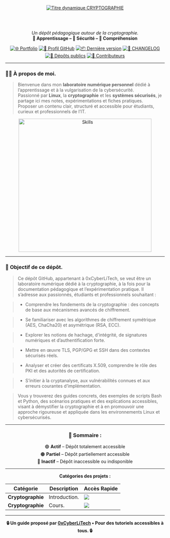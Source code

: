<div align="center">

  <br></br>
  
  <a href="https://github.com/0xCyberLiTech">
    <img src="https://readme-typing-svg.herokuapp.com?font=JetBrains+Mono&size=50&duration=6000&pause=1000000000&color=FF0048&center=true&vCenter=true&width=1100&lines=%3ECRYPTOGRAPHIE_" alt="Titre dynamique CRYPTOGRAPHIE" />
  </a>
  
  <br></br>

  <p align="center">
    <em>Un dépôt pédagogique autour de la cryptographie.</em><br>
    <b>📘 Apprentissage – 🔐 Sécurité – 🧠 Compréhension</b>
  </p>

  [![🌐 Portfolio](https://img.shields.io/badge/Portfolio-0xCyberLiTech-181717?logo=github&style=flat-square)](https://0xcyberlitech.github.io/)
  [![🔗 Profil GitHub](https://img.shields.io/badge/Profil-GitHub-181717?logo=github&style=flat-square)](https://github.com/0xCyberLiTech)
  [![📦 Dernière version](https://img.shields.io/github/v/release/0xCyberLiTech/CRYPTOGRAPHIE?label=version&style=flat-square&color=blue)](https://github.com/0xCyberLiTech/CRYPTOGRAPHIE/releases/latest)
  [![📄 CHANGELOG](https://img.shields.io/badge/📄%20Changelog-CRYPTOGRAPHIE-blue?style=flat-square)](https://github.com/0xCyberLiTech/CRYPTOGRAPHIE/blob/main/CHANGELOG.md)
  [![📂 Dépôts publics](https://img.shields.io/badge/Dépôts-publics-blue?style=flat-square)](https://github.com/0xCyberLiTech?tab=repositories)
  [![👥 Contributeurs](https://img.shields.io/badge/👥%20Contributeurs-cliquez%20ici-007ec6?style=flat-square)](https://github.com/0xCyberLiTech/CRYPTOGRAPHIE/graphs/contributors)

</div>

---

### 👨‍💻 **À propos de moi.**

> Bienvenue dans mon **laboratoire numérique personnel** dédié à l’apprentissage et à la vulgarisation de la cybersécurité.  
> Passionné par **Linux**, la **cryptographie** et les **systèmes sécurisés**, je partage ici mes notes, expérimentations et fiches pratiques.  
> Proposer un contenu clair, structuré et accessible pour étudiants, curieux et professionnels de l’IT.  

<p align="center">
  <a href="https://github.com/0xCyberLiTech" target="_blank" rel="noopener">
    <img src="https://skillicons.dev/icons?i=linux,debian,bash,docker,nginx,git,vim,python,markdown" alt="Skills" width="420">
  </a>
</p>

---

### 🎯 **Objectif de ce dépôt.**

> Ce dépôt GitHub, appartenant à 0xCyberLiTech, se veut être un laboratoire numérique dédié à la cryptographie, à la fois pour la documentation pédagogique et l’expérimentation pratique. Il s’adresse aux
> passionnés, étudiants et professionnels souhaitant :

> - Comprendre les fondements de la cryptographie : des concepts de base aux mécanismes avancés de chiffrement.

> - Se familiariser avec les algorithmes de chiffrement symétrique (AES, ChaCha20) et asymétrique (RSA, ECC).

> - Explorer les notions de hachage, d'intégrité, de signatures numériques et d’authentification forte.

> - Mettre en œuvre TLS, PGP/GPG et SSH dans des contextes sécurisés réels.

> - Analyser et créer des certificats X.509, comprendre le rôle des PKI et des autorités de certification.

> - S’initier à la cryptanalyse, aux vulnérabilités connues et aux erreurs courantes d’implémentation.

> Vous y trouverez des guides concrets, des exemples de scripts Bash et Python, des scénarios pratiques et des explications accessibles, visant à démystifier la cryptographie et à en promouvoir une approche
> rigoureuse et appliquée dans les environnements Linux et cybersécurisés.

---

<div align="center" style="margin-bottom: 10px;">

### 🧭 **Sommaire :**

🟢 **Actif** – Dépôt totalement accessible  
🟠 **Partiel** – Dépôt partiellement accessible  
🔴 **Inactif** – Dépôt inaccessible ou indisponible

</div>

---

<div align="center">

**Catégories des projets :**

| Catégorie         | Description                                                                 | Accès Rapide                                                                                                                              |
|-------------------|-----------------------------------------------------------------------------|-------------------------------------------------------------------------------------------------------------------------------------------|
| **Cryptographie**  | Introduction.                                                               | [<img src="https://img.shields.io/badge/EXPLORER-brightgreen?style=for-the-badge&logo=github&logoColor=white">](CYBERSECURITE-CRYPTOGRAPHIE-introduction.md) |
| **Cryptographie**  | Cours.                                                                     | [<img src="https://img.shields.io/badge/EXPLORER-brightgreen?style=for-the-badge&logo=github&logoColor=white">](https://github.com/0xCyberLiTech/CRYPTOGRAPHIE/blob/main/CYBERSECURITE-CRYPTOGRAPHIE-COURS.md) |

</div>

---

<p align="center">
  <b>🔒 Un guide proposé par <a href="https://github.com/0xCyberLiTech">0xCyberLiTech</a> • Pour des tutoriels accessibles à tous. 🔒</b>
</p>
